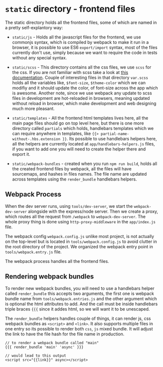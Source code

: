 # `static` directory - frontend files

The static directory holds all the frontend files,
some of which are named in a pretty self-explantory way:
  * `static/js` - Holds all the javascript files for the frontend,
  we use commonjs syntax, which is compiled by webpack to make it run in
  a browser, it is possible to use ES6 `export/import` syntax, most of the files
  currently don't use, simply because we want to require the code in tests
  without any special syntax.

  * `static/scss` - This directory contains all the css files, we use `scss` for the
  css. If you are not familiar with scss take a look at [this documentation](https://sass-lang.com/guide).
  Couple of interesting files in that directory `var.scss` holds all the variables like, `$font-size`, `$theme-color`
  which we can modifiy and it should update the color, of font-size across the app which is awesome.
  Another note, since we use webpack any update to scss files in development are hot-reloaded in browsers,
  meaning updated without reload in browser, which make development and web designing much more pleasant.

  * `static/templates` - All the frontend html templates lives here, all the main page files should
  go on top level here, but there is one more directory called `partials` which holds, handlebars templates
  which we can require anywhere in templates, like `{{> partial-name-without-.hbs.extension }}`. Its possible
  to use handlebars helpers here, all the helpers are currently located at `app/handlebars-helpers.js` files,
  if you want to add one you will need to create the helper there and export it.

  * `static/webpack-bundles` - created when you run `npm run build`, holds all the created
frontend files by webpack, all the files will have sourcemaps, and hashes in files names. The file name are updated
  across templates using the `render_bundle` handlebars helpers.

## Webpack Process

When the dev server runs, using `tools/dev-server`, we start the `webpack-dev-server`
alongside with the express/node server. Then we create a proxy, which routes all the request
from `/webpack` to `webpack-dev-server`. The whole proxy thing is done using `http-proxy-middleware`
in the `app/index.js` file.

The webpack config `webpack.config.js` unlike most project, is not actually on
the top-level but is located in `tools/webpack.config.js` to avoid clutter in the root
directory of the project. We organized the webpack entry point in `tools/webpack.entry.js`
file.

The webpack process handles all the frontend files.

## Rendering webpack bundles

To render new webpack bundles, you will need to use a handlebars helper called
`render_bundle` this accepts two arguments, the first one is webpack bundle name
from `tools/webpack.entries.js` and the other argument which is optional the html
attributes to add. And the call must be inside handlebars triple braces `{{{` since
it addes html, so we will want it to be unescaped.

The `render_bundle` helpers handles couple of things, it can render js, css webpack bundles
as `<script>` and `<link>`. It also supports multiple files in one entry so its possible
to render both `css`, `js` mixed bundle. It will adjust the link to have the file hash 
for the file name in production.

```
// to render a webpack bundle called "main"
{{{ render_bundle 'main' 'async' }}}

// would lead to this output
<script src="{{link}}" async></script>
```
